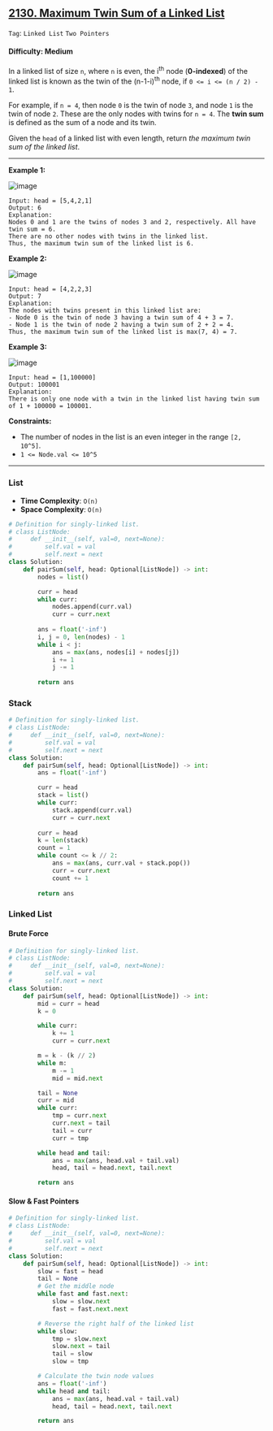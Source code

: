 ## [2130. Maximum Twin Sum of a Linked List](https://leetcode.com/problems/maximum-twin-sum-of-a-linked-list)

```Tag```: ```Linked List``` ```Two Pointers```

#### Difficulty: Medium

In a linked list of size ```n```, where ```n``` is even, the i<sup>th</sup> node (__0-indexed__) of the linked list is known as the twin of the (n-1-i)<sup>th</sup> node, if ```0 <= i <= (n / 2) - 1```.

For example, if ```n = 4```, then node ```0``` is the twin of node ```3```, and node ```1``` is the twin of node ```2```. These are the only nodes with twins for ```n = 4```.
The __twin sum__ is defined as the sum of a node and its twin.

Given the ```head``` of a linked list with even length, return _the maximum twin sum of the linked list_.

---

__Example 1:__

![image](https://assets.leetcode.com/uploads/2021/12/03/eg1drawio.png)
```
Input: head = [5,4,2,1]
Output: 6
Explanation:
Nodes 0 and 1 are the twins of nodes 3 and 2, respectively. All have twin sum = 6.
There are no other nodes with twins in the linked list.
Thus, the maximum twin sum of the linked list is 6. 
```

__Example 2:__

![image](https://assets.leetcode.com/uploads/2021/12/03/eg2drawio.png)
```
Input: head = [4,2,2,3]
Output: 7
Explanation:
The nodes with twins present in this linked list are:
- Node 0 is the twin of node 3 having a twin sum of 4 + 3 = 7.
- Node 1 is the twin of node 2 having a twin sum of 2 + 2 = 4.
Thus, the maximum twin sum of the linked list is max(7, 4) = 7. 
```

__Example 3:__

![image](https://assets.leetcode.com/uploads/2021/12/03/eg3drawio.png)
```
Input: head = [1,100000]
Output: 100001
Explanation:
There is only one node with a twin in the linked list having twin sum of 1 + 100000 = 100001.
```

__Constraints:__

- The number of nodes in the list is an even integer in the range ```[2, 10^5]```.
- ```1 <= Node.val <= 10^5```

---

### List

- __Time Complexity__: ```O(n)```
- __Space Complexity__: ```O(n)```

```Python
# Definition for singly-linked list.
# class ListNode:
#     def __init__(self, val=0, next=None):
#         self.val = val
#         self.next = next
class Solution:
    def pairSum(self, head: Optional[ListNode]) -> int:
        nodes = list()

        curr = head
        while curr:
            nodes.append(curr.val)
            curr = curr.next
        
        ans = float('-inf')
        i, j = 0, len(nodes) - 1
        while i < j:
            ans = max(ans, nodes[i] + nodes[j])
            i += 1
            j -= 1
        
        return ans
```

### Stack

```Python
# Definition for singly-linked list.
# class ListNode:
#     def __init__(self, val=0, next=None):
#         self.val = val
#         self.next = next
class Solution:
    def pairSum(self, head: Optional[ListNode]) -> int:
        ans = float('-inf')

        curr = head
        stack = list()
        while curr:
            stack.append(curr.val)
            curr = curr.next
        
        curr = head
        k = len(stack)
        count = 1
        while count <= k // 2:
            ans = max(ans, curr.val + stack.pop())
            curr = curr.next
            count += 1
        
        return ans
```

### Linked List

#### Brute Force

```Python
# Definition for singly-linked list.
# class ListNode:
#     def __init__(self, val=0, next=None):
#         self.val = val
#         self.next = next
class Solution:
    def pairSum(self, head: Optional[ListNode]) -> int:
        mid = curr = head
        k = 0

        while curr:
            k += 1
            curr = curr.next

        m = k - (k // 2)
        while m:
            m -= 1
            mid = mid.next

        tail = None
        curr = mid
        while curr:
            tmp = curr.next
            curr.next = tail
            tail = curr
            curr = tmp

        while head and tail:
            ans = max(ans, head.val + tail.val)
            head, tail = head.next, tail.next

        return ans
```

#### Slow & Fast Pointers

```Python
# Definition for singly-linked list.
# class ListNode:
#     def __init__(self, val=0, next=None):
#         self.val = val
#         self.next = next
class Solution:
    def pairSum(self, head: Optional[ListNode]) -> int:
        slow = fast = head
        tail = None
        # Get the middle node
        while fast and fast.next:
            slow = slow.next
            fast = fast.next.next

        # Reverse the right half of the linked list
        while slow:
            tmp = slow.next
            slow.next = tail
            tail = slow
            slow = tmp

        # Calculate the twin node values
        ans = float('-inf')
        while head and tail:
            ans = max(ans, head.val + tail.val)
            head, tail = head.next, tail.next

        return ans
```
